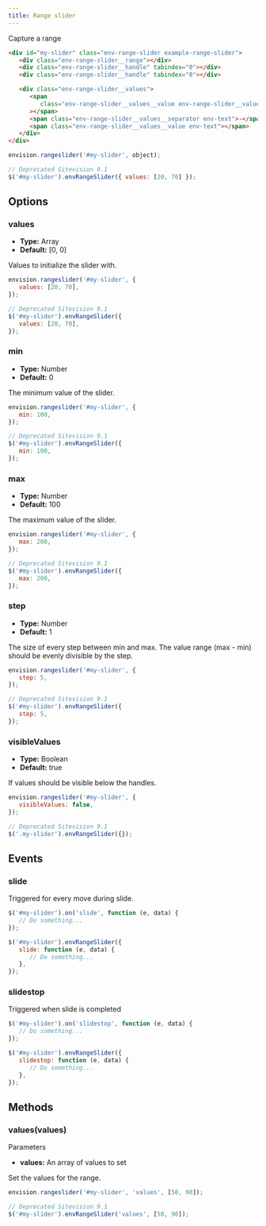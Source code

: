```yaml
---
title: Range slider
---
```


Capture a range

```html
<div id="my-slider" class="env-range-slider example-range-slider">
   <div class="env-range-slider__range"></div>
   <div class="env-range-slider__handle" tabindex="0"></div>
   <div class="env-range-slider__handle" tabindex="0"></div>

   <div class="env-range-slider__values">
      <span
         class="env-range-slider__values__value env-range-slider__values__value--from env-text"
      ></span>
      <span class="env-range-slider__values__separator env-text">-</span>
      <span class="env-range-slider__values__value env-text"></span>
   </div>
</div>
```

```javascript
envision.rangeslider('#my-slider', object);

// Deprecated Sitevision 9.1
$('#my-slider').envRangeSlider({ values: [20, 70] });
```

## Options

### values

-  **Type:** Array
-  **Default:** [0, 0]

Values to initialize the slider with.

```javascript
envision.rangeslider('#my-slider', {
   values: [20, 70],
});

// Deprecated Sitevision 9.1
$('#my-slider').envRangeSlider({
   values: [20, 70],
});
```

### min

-  **Type:** Number
-  **Default:** 0

The minimum value of the slider.

```javascript
envision.rangeslider('#my-slider', {
   min: 100,
});

// Deprecated Sitevision 9.1
$('#my-slider').envRangeSlider({
   min: 100,
});
```

### max

-  **Type:** Number
-  **Default:** 100

The maximum value of the slider.

```javascript
envision.rangeslider('#my-slider', {
   max: 200,
});

// Deprecated Sitevision 9.1
$('#my-slider').envRangeSlider({
   max: 200,
});
```

### step

-  **Type:** Number
-  **Default:** 1

The size of every step between min and max. The value range (max - min) should be evenly divisible by the step.

```javascript
envision.rangeslider('#my-slider', {
   step: 5,
});

// Deprecated Sitevision 9.1
$('#my-slider').envRangeSlider({
   step: 5,
});
```

### visibleValues

-  **Type:** Boolean
-  **Default:** true

If values should be visible below the handles.

```javascript
envision.rangeslider('#my-slider', {
   visibleValues: false,
});

// Deprecated Sitevision 9.1
$('.my-slider').envRangeSlider({});
```

## Events

### slide

Triggered for every move during slide.

```javascript
$('#my-slider').on('slide', function (e, data) {
   // Do something...
});

$('#my-slider').envRangeSlider({
   slide: function (e, data) {
      // Do something...
   },
});
```

### slidestop

Triggered when slide is completed

```javascript
$('#my-slider').on('slidestop', function (e, data) {
   // Do something...
});

$('#my-slider').envRangeSlider({
   slidestop: function (e, data) {
      // Do something...
   },
});
```

## Methods

### values(values)

Parameters

-  **values:** An array of values to set

Set the values for the range.

```javascript
envision.rangeslider('#my-slider', 'values', [50, 90]);

// Deprecated Sitevision 9.1
$('#my-slider').envRangeSlider('values', [50, 90]);
```
